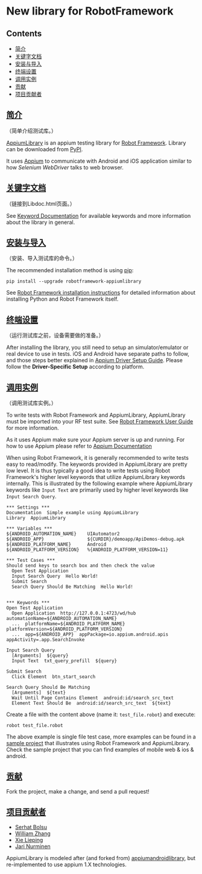 # New library for RobotFramework



## Contents

- [简介](https://github.com/ChiLincoln/robotframework-appiumlibrary#introduction)
- [关键字文档](https://github.com/ChiLincoln/robotframework-appiumlibrary#keyword-documentation)
- [安装与导入](https://github.com/ChiLincoln/robotframework-appiumlibrary#installation)
- [终端设置](https://github.com/ChiLincoln/robotframework-appiumlibrary#device-setup)
- [调用实例](https://github.com/ChiLincoln/robotframework-appiumlibrary#usage)
- [贡献](https://github.com/ChiLincoln/robotframework-appiumlibrary#contributing)
- [项目贡献者](https://github.com/sChiLincoln/robotframework-appiumlibrary#project-contributors)



## [简介](https://github.com/ChiLincoln/robotframework-newlibrary#id2)

（简单介绍测试库。）

[AppiumLibrary](https://github.com/serhatbolsu/robotframework-appiumlibrary) is an appium testing library for [Robot Framework](https://robotframework.org/). Library can be downloaded from [PyPI](https://pypi.org/project/robotframework-appiumlibrary/).

It uses [Appium](http://appium.io/) to communicate with Android and iOS application similar to how *Selenium WebDriver* talks to web browser.



## [关键字文档](https://github.com/ChiLincoln/robotframework-newlibrary#id3)

（链接到Libdoc.html页面。）

See [Keyword Documentation](http://serhatbolsu.github.io/robotframework-appiumlibrary/AppiumLibrary.html) for available keywords and more information about the library in general.



## [安装与导入](https://github.com/ChiLincoln/robotframework-newlibrary#id4)

（安装、导入测试库的命令。）

The recommended installation method is using [pip](http://pip-installer.org/):

```
pip install --upgrade robotframework-appiumlibrary
```

See [Robot Framework installation instructions](https://github.com/robotframework/robotframework/blob/master/INSTALL.rst) for detailed information about installing Python and Robot Framework itself.



## [终端设置](https://github.com/ChiLincoln/robotframework-newlibrary#id5)

（运行测试库之前，设备需要做的准备。）

After installing the library, you still need to setup an simulator/emulator or real device to use in tests. iOS and Android have separate paths to follow, and those steps better explained in [Appium Driver Setup Guide](http://appium.io/docs/en/about-appium/getting-started/?lang=en). Please follow the **Driver-Specific Setup** according to platform.



## [调用实例](https://github.com/ChiLincoln/robotframework-newibrary#id6)

（调用测试库实例。）

To write tests with Robot Framework and AppiumLibrary, AppiumLibrary must be imported into your RF test suite. See [Robot Framework User Guide](https://robotframework.org/robotframework/latest/RobotFrameworkUserGuide.html) for more information.

As it uses Appium make sure your Appium server is up and running. For how to use Appium please refer to [Appium Documentation](http://appium.io/docs/en/about-appium/getting-started/)

When using Robot Framework, it is generally recommended to write tests easy to read/modify. The keywords provided in AppiumLibrary are pretty low level. It is thus typically a good idea to write tests using Robot Framework's higher level keywords that utilize AppiumLibrary keywords internally. This is illustrated by the following example where AppiumLibrary keywords like `Input Text` are primarily used by higher level keywords like `Input Search Query`.

```
*** Settings ***
Documentation  Simple example using AppiumLibrary
Library  AppiumLibrary

*** Variables ***
${ANDROID_AUTOMATION_NAME}    UIAutomator2
${ANDROID_APP}                ${CURDIR}/demoapp/ApiDemos-debug.apk
${ANDROID_PLATFORM_NAME}      Android
${ANDROID_PLATFORM_VERSION}   %{ANDROID_PLATFORM_VERSION=11}

*** Test Cases ***
Should send keys to search box and then check the value
  Open Test Application
  Input Search Query  Hello World!
  Submit Search
  Search Query Should Be Matching  Hello World!


*** Keywords ***
Open Test Application
  Open Application  http://127.0.0.1:4723/wd/hub  automationName=${ANDROID_AUTOMATION_NAME}
  ...  platformName=${ANDROID_PLATFORM_NAME}  platformVersion=${ANDROID_PLATFORM_VERSION}
  ...  app=${ANDROID_APP}  appPackage=io.appium.android.apis  appActivity=.app.SearchInvoke

Input Search Query
  [Arguments]  ${query}
  Input Text  txt_query_prefill  ${query}

Submit Search
  Click Element  btn_start_search

Search Query Should Be Matching
  [Arguments]  ${text}
  Wait Until Page Contains Element  android:id/search_src_text
  Element Text Should Be  android:id/search_src_text  ${text}
```

Create a file with the content above (name it: `test_file.robot`) and execute:

```
robot test_file.robot
```

The above example is single file test case, more examples can be found in a [sample project](https://github.com/serhatbolsu/robotframework-appium-sample) that illustrates using Robot Framework and AppiumLibrary. Check the sample project that you can find examples of mobile web & ios & android.



## [贡献](https://github.com/serhatbolsu/robotframework-appiumlibrary#id7)

Fork the project, make a change, and send a pull request!



## [项目贡献者](https://github.com/serhatbolsu/robotframework-appiumlibrary#id8)

- [Serhat Bolsu](https://github.com/serhatbolsu)
- [William Zhang](https://github.com/jollychang)
- [Xie Lieping](https://github.com/frankbp)
- [Jari Nurminen](https://github.com/yahman72)

AppiumLibrary is modeled after (and forked from) [appiumandroidlibrary](https://github.com/frankbp/robotframework-appiumandroidlibrary), but re-implemented to use appium 1.X technologies.
